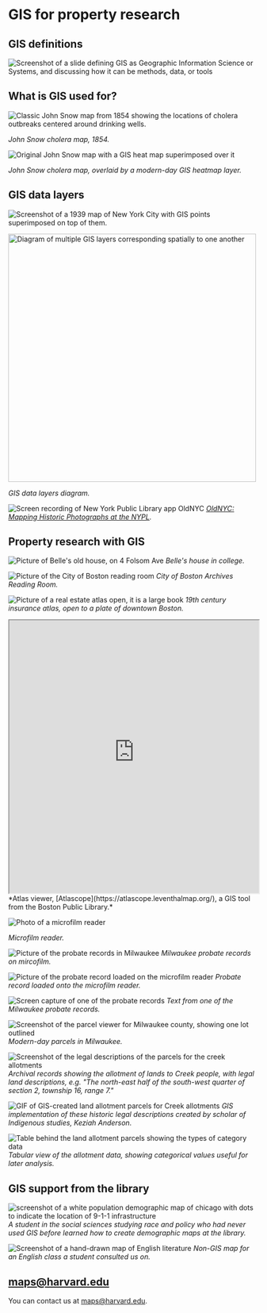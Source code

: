 # GIS for property research

## GIS definitions

![Screenshot of a slide defining GIS as Geographic Information Science or Systems, and discussing how it can be methods, data, or tools](https://raw.githubusercontent.com/HarvardMapCollection/classes/main/media/GIS-intro.png)

## What is GIS used for?

![Classic John Snow map from 1854 showing the locations of cholera outbreaks centered around drinking wells.](https://raw.githubusercontent.com/HarvardMapCollection/classes/main/media/snow.jpeg)

*John Snow cholera map, 1854.*

![Original John Snow map with a GIS heat map superimposed over it](https://raw.githubusercontent.com/HarvardMapCollection/classes/main/media/snow-gis.png)

*John Snow cholera map, overlaid by a modern-day GIS heatmap layer.*

## GIS data layers

![Screenshot of a 1939 map of New York City with GIS points superimposed on top of them.](https://raw.githubusercontent.com/HarvardMapCollection/classes/main/media/ricky.png)

<img src="https://raw.githubusercontent.com/HarvardMapCollection/classes/main/media/layers.jpeg" alt="Diagram of multiple GIS layers corresponding spatially to one another" height="500">

*GIS data layers diagram.*

![Screen recording of New York Public Library app OldNYC](https://raw.githubusercontent.com/HarvardMapCollection/classes/main/media/oldnyc.gif)
*[OldNYC: Mapping Historic Photographs at the NYPL](https://www.oldnyc.org/).* 


## Property research with GIS

![Picture of Belle's old house, on 4 Folsom Ave](https://raw.githubusercontent.com/HarvardMapCollection/classes/main/media/folsom.png)
*Belle's house in college.*

![Picture of the City of Boston reading room](https://raw.githubusercontent.com/HarvardMapCollection/classes/main/media/reading-room.png)
*City of Boston Archives Reading Room.*

![Picture of a real estate atlas open, it is a large book](https://raw.githubusercontent.com/HarvardMapCollection/classes/main/media/books.png)
*19th century insurance atlas, open to a plate of downtown Boston.*

<iframe width="100%" height="550" src="https://atlascope.leventhalmap.org/#view:embed$base:000$overlay:39999059010718$zoom:18.00$center:-7914725.872110603,5210447.532772563$mode:glass$pos:204"></iframe>
*Atlas viewer, [Atlascope](https://atlascope.leventhalmap.org/), a GIS tool from the Boston Public Library.*

![Photo of a microfilm reader](https://raw.githubusercontent.com/HarvardMapCollection/classes/main/media/microfilm-1.jpeg)

*Microfilm reader.*

![Picture of the probate records in Milwaukee](https://raw.githubusercontent.com/HarvardMapCollection/classes/main/media/microfilm-2.jpeg)
*Milwaukee probate records on mircofilm.*

![Picture of the probate record loaded on the microfilm reader](https://raw.githubusercontent.com/HarvardMapCollection/classes/main/media/microfilm-3.jpeg)
*Probate record loaded onto the microfilm reader.*

![Screen capture of one of the probate records](https://raw.githubusercontent.com/HarvardMapCollection/classes/main/media/microfilm-4.png)
*Text from one of the Milwaukee probate records.*

![Screenshot of the parcel viewer for Milwaukee county, showing one lot outlined](https://raw.githubusercontent.com/HarvardMapCollection/classes/main/media/mke-parcels.png)
*Modern-day parcels in Milwaukee.*

![Screenshot of the legal descriptions of the parcels for the creek allotments](https://raw.githubusercontent.com/HarvardMapCollection/classes/main/media/allotment.png)
*Archival records showing the allotment of lands to Creek people, with legal land descriptions, e.g. "The north-east half of the south-west quarter of section 2, township 16, range 7."*

![GIF of GIS-created land allotment parcels for Creek allotments](https://raw.githubusercontent.com/HarvardMapCollection/classes/main/media/keziah.gif)
*GIS implementation of these historic legal descriptions created by scholar of Indigenous studies, Keziah Anderson.*

![Table behind the land allotment parcels showing the types of category data](https://raw.githubusercontent.com/HarvardMapCollection/classes/main/media/allotment-table.gif)
*Tabular view of the allotment data, showing categorical values useful for later analysis.*


## GIS support from the library

![screenshot of a white population demographic map of chicago with dots to indicate the location of 9-1-1 infrastructure](https://raw.githubusercontent.com/HarvardMapCollection/classes/main/media/levin.png)
*A student in the social sciences studying race and policy who had never used GIS before learned how to create demographic maps at the library.*

![Screenshot of a hand-drawn map of English literature](https://raw.githubusercontent.com/HarvardMapCollection/classes/main/media/cf.png)
*Non-GIS map for an English class a student consulted us on.*

## maps@harvard.edu

You can contact us at [maps@harvard.edu](mailto:maps@harvard.edu).